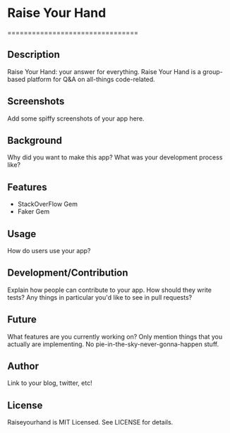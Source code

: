 # Raise Your Hand
================================

## Description

Raise Your Hand: your answer for everything. Raise Your Hand is a group-based platform for Q&A on all-things code-related.

## Screenshots

Add some spiffy screenshots of your app here.

## Background

Why did you want to make this app? What was your development process
like?

## Features

- StackOverFlow Gem 
- Faker Gem 


## Usage

How do users use your app?

## Development/Contribution

Explain how people can contribute to your app. How should they write tests?
Any things in particular you'd like to see in pull requests?

## Future

What features are you currently working on? Only mention things that you
actually are implementing. No pie-in-the-sky-never-gonna-happen stuff.

## Author

Link to your blog, twitter, etc!

## License

Raiseyourhand is MIT Licensed. See LICENSE for details.